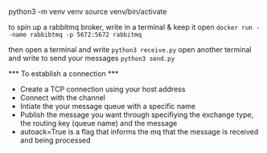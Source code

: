 python3 -m venv venv
source venv/bin/activate

to spin up a rabbitmq broker, write in a terminal & keep it open
```docker run --name rabbibtmq -p 5672:5672 rabbitmq```

then open a terminal and write
```python3 receive.py```
open another terminal and write to send your messages
```python3 send.py```


*** To establish a connection ***
* Create a TCP connection using your host address
* Connect with the channel
* Intiate the your message queue with a specific name
* Publish the message you want through specifiying the exchange type, the routing key (queue name) and the message
* autoack=True is a flag that informs the mq that the message is received and being processed

